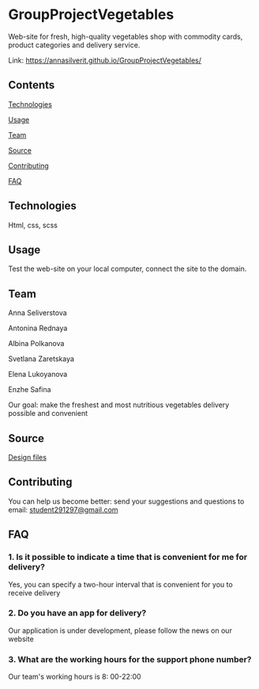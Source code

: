 # GroupProjectVegetables

Web-site for fresh, high-quality vegetables shop with commodity cards, product categories and delivery service.

Link: https://annasilverit.github.io/GroupProjectVegetables/

## Contents

[Technologies](#Technologies)

[Usage](#Usage)

[Team](#Team)

[Source](#Source)

[Contributing](#Contributing)

[FAQ](#FAQ)

## Technologies

Html, css, scss

## Usage

Test the web-site on your local computer, connect the site to the domain.

## Team

Anna Seliverstova

Antonina Rednaya

Albina Polkanova

Svetlana Zaretskaya

Elena Lukoyanova

Enzhe Safina

Our goal: make the freshest and most nutritious vegetables delivery possible and convenient

## Source

[Design files](https://www.figma.com/design/VxkmPGSlvFLQnwYYMPHShS/%D0%BE%D0%B2%D0%BE%D1%89%D0%B8?node-id=0-1&t=NHaZzzODj0JtUGsB-0)

## Contributing

You can help us become better: send your suggestions and  questions  to email:  student291297@gmail.com

## FAQ

### 1. Is it possible to indicate a time that is convenient for me for delivery?

Yes, you can specify a two-hour interval that is convenient for you to receive delivery

### 2. Do you have an app for delivery?

Оur application is under development, please follow the news on our website

### 3. What are the working hours for the support phone number?

Our team's working hours is 8: 00-22:00
